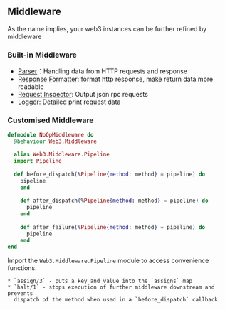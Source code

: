 ## Middleware

As the name implies, your web3 instances can be further refined by middleware

### Built-in Middleware

- [Parser](../lib/web3/middleware/parser.ex)：Handling data from HTTP requests and response
- [Response Formatter](../lib/web3/middleware/response_formatter.ex): format http response, make return data more readable
- [Request Inspector](../lib/web3/middleware/request_inspector.ex): Output json rpc requests
- [Logger](../lib/web3/middleware/logger.ex): Detailed print request data

### Customised Middleware


```elixir
defmodule NoOpMiddleware do
  @behaviour Web3.Middleware

  alias Web3.Middleware.Pipeline
  import Pipeline
	
  def before_dispatch(%Pipeline{method: method} = pipeline) do
    pipeline
	end
	
	def after_dispatch(%Pipeline{method: method} = pipeline) do
	  pipeline
	end
	
	def after_failure(%Pipeline{method: method} = pipeline) do
	  pipeline
	end
end
```
 Import the `Web3.Middleware.Pipeline` module to access convenience
  functions.

    * `assign/3` - puts a key and value into the `assigns` map
    * `halt/1` - stops execution of further middleware downstream and prevents
      dispatch of the method when used in a `before_dispatch` callback
